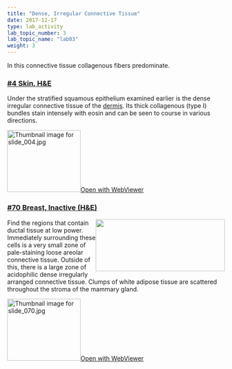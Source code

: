 ```yaml
---
title: "Dense, Irregular Connective Tissue"
date: 2017-12-17
type: lab_activity
lab_topic_number: 3
lab_topic_name: "lab03"
weight: 3
---
```

<div class="entrybody">
						<p>In this connective tissue collagenous fibers predominate.</p>

<h3><u>#4 Skin, <span class="caps">H&amp;E</span></u></h3>

<p>Under the stratified squamous epithelium examined earlier is the dense irregular connective tissue of the <u>dermis</u>. Its thick collagenous (type I) bundles stain intensely with eosin and can be seen to course in various directions.</p>

<div class="thumbnail"> <a href="https://histologylab.ctl.columbia.edu/slides/slide04/" target="_blank"><img alt="Thumbnail image for slide_004.jpg" src="/assets/images/slide_004-thumb-170x143-1404.jpg" width="170" height="143" class="mt-image-left"></a><a href="https://histologylab.ctl.columbia.edu/slides/slide04/" target="_blank">Open with WebViewer</a></div>

<h3><u>#70 Breast, Inactive (H&amp;E)</u></h3>

<p><img src="/assets/images/70%20breast.jpg" style="width:299px; height:120px; float:right;">Find the regions that contain ductal tissue at low power. Immediately surrounding these cells is a very small zone of pale-staining loose areolar connective tissue. Outside of this, there is a large zone of acidophilic dense irregularly arranged connective tissue. Clumps of white adipose tissue are scattered throughout the stroma of the mammary gland.</p>

<div class="thumbnail"> <a href="https://histologylab.ctl.columbia.edu/slides/slide70/" target="_blank"><img alt="Thumbnail image for slide_070.jpg" src="/assets/images/slide_070-thumb-170x143-1557.jpg" width="170" height="143" class="mt-image-left"></a><a href="https://histologylab.ctl.columbia.edu/slides/slide70/" target="_blank">Open with WebViewer</a></div>
						
						
</div>
